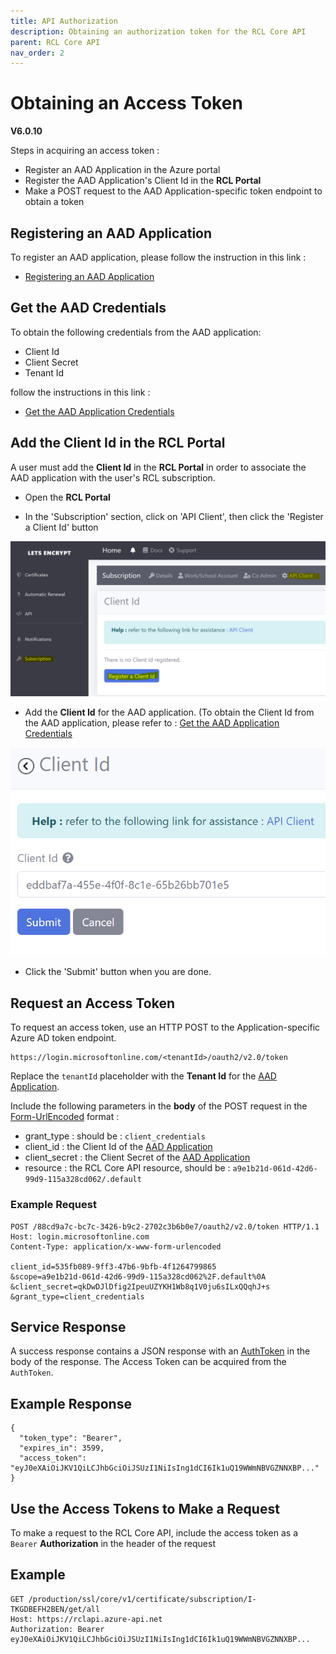 ```yaml
---
title: API Authorization
description: Obtaining an authorization token for the RCL Core API
parent: RCL Core API
nav_order: 2
---
```


# Obtaining an Access Token
**V6.0.10**

Steps in acquiring an access token :

- Register an AAD Application in the Azure portal
- Register the AAD Application's Client Id in the **RCL Portal**
- Make a POST request to the AAD Application-specific token endpoint to obtain a token

## Registering an AAD Application

To register an AAD application, please follow the instruction in this link :

- [Registering an AAD Application](../authorization/aad-application)

## Get the AAD Credentials

To obtain the following credentials from the AAD application:

- Client Id
- Client Secret
- Tenant Id

follow the instructions in this link :

- [Get the AAD Application Credentials](../authorization/aad-application#get-the-aad-application-credentials)

## Add the Client Id in the RCL Portal

A user must add the **Client Id** in the **RCL Portal** in order to associate the AAD application with the user's RCL subscription.

- Open the **RCL Portal**

- In the 'Subscription' section, click on 'API Client', then click the 'Register a Client Id' button

![install](../images/api_authorization/client_id.PNG)

- Add the **Client Id** for the AAD application. (To obtain the Client Id from the AAD application, please refer to : [Get the AAD Application Credentials](../authorization/aad-application#get-the-aad-application-credentials)

![install](../images/api_authorization/client_id2.PNG)

- Click the 'Submit' button when you are done.

## Request an Access Token

 To request an access token, use an HTTP POST to the Application-specific Azure AD token endpoint.

 ```
 https://login.microsoftonline.com/<tenantId>/oauth2/v2.0/token
 ```

 Replace the `tenantId` placeholder with the **Tenant Id** for the [AAD Application](#get-the-aad-credentials).

 Include the following parameters in the **body** of the POST request in the [Form-UrlEncoded](https://developer.mozilla.org/en-US/docs/Web/HTTP/Methods/POST) format :

- grant_type : should be : ``client_credentials``
- client_id : the Client Id of the [AAD Application](#get-the-aad-credentials)
- client_secret : the Client Secret of the [AAD Application](#get-the-aad-credentials)
- resource : the RCL Core API resource, should be : ``a9e1b21d-061d-42d6-99d9-115a328cd062/.default``  

### Example Request

 ```
POST /88cd9a7c-bc7c-3426-b9c2-2702c3b6b0e7/oauth2/v2.0/token HTTP/1.1           
Host: login.microsoftonline.com
Content-Type: application/x-www-form-urlencoded

client_id=535fb089-9ff3-47b6-9bfb-4f1264799865
&scope=a9e1b21d-061d-42d6-99d9-115a328cd062%2F.default%0A
&client_secret=qkDwDJlDfig2IpeuUZYKH1Wb8q1V0ju6sILxQQqhJ+s
&grant_type=client_credentials

 ```

## Service Response

A success response contains a JSON response with an [AuthToken](./models.md#authtoken) in the body of the response. The Access Token can be acquired from the ``AuthToken``.

## Example Response

```
{
  "token_type": "Bearer",
  "expires_in": 3599,
  "access_token": "eyJ0eXAiOiJKV1QiLCJhbGciOiJSUzI1NiIsIng1dCI6Ik1uQ19WWmNBVGZNNXBP..."
}
```

## Use the Access Tokens to Make a Request

To make a request to the RCL Core API, include the access token as a `Bearer` **Authorization** in the header of the request

## Example

```
GET /production/ssl/core/v1/certificate/subscription/I-TKGDBEFH2BEN/get/all
Host: https://rclapi.azure-api.net
Authorization: Bearer eyJ0eXAiOiJKV1QiLCJhbGciOiJSUzI1NiIsIng1dCI6Ik1uQ19WWmNBVGZNNXBP...
```
